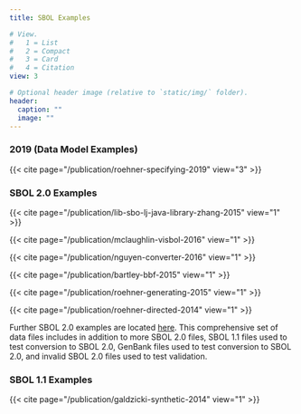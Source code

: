 ```yaml
---
title: SBOL Examples

# View.
#   1 = List
#   2 = Compact
#   3 = Card
#   4 = Citation
view: 3

# Optional header image (relative to `static/img/` folder).
header:
  caption: ""
  image: ""
---
```


### 2019 (Data Model Examples)

{{< cite page="/publication/roehner-specifying-2019" view="3" >}}

### SBOL 2.0 Examples

{{< cite page="/publication/lib-sbo-lj-java-library-zhang-2015" view="1" >}}

{{< cite page="/publication/mclaughlin-visbol-2016" view="1" >}}

{{< cite page="/publication/nguyen-converter-2016" view="1" >}}

{{< cite page="/publication/bartley-bbf-2015" view="1" >}}

{{< cite page="/publication/roehner-generating-2015" view="1" >}}

{{< cite page="/publication/roehner-directed-2014" view="1" >}}

Further SBOL 2.0 examples are located [here](https://github.com/SynBioDex/SBOLTestSuite). This comprehensive set of data files includes in addition to more SBOL 2.0 files, SBOL 1.1 files used to test conversion to SBOL 2.0, GenBank files used to test conversion to SBOL 2.0, and invalid SBOL 2.0 files used to test validation.

### SBOL 1.1 Examples

{{< cite page="/publication/galdzicki-synthetic-2014" view="1" >}}
